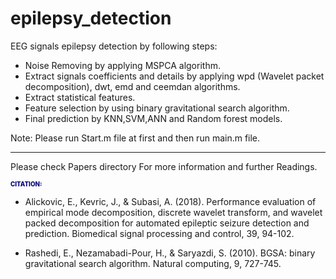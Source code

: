 # epilepsy_detection
EEG signals epilepsy detection by following steps:

  * Noise Removing by applying MSPCA algorithm.
  * Extract signals coefficients and details by applying wpd (Wavelet packet decomposition), dwt, emd and ceemdan algorithms.
  * Extract statistical features.
  * Feature selection by using binary gravitational search algorithm.
  * Final prediction by KNN,SVM,ANN and Random forest models.


Note: Please run Start.m file at first and then run main.m file.
__________________________________________________________________________________

Please check Papers directory For more information and further Readings.

<span style="font-size:0.7em;font-weight:800; color:navy;">CITATION:</span>
  
* Alickovic, E., Kevric, J., & Subasi, A. (2018). Performance evaluation of empirical mode decomposition, discrete wavelet transform, and wavelet packed decomposition for automated epileptic seizure detection and prediction. Biomedical signal processing and control, 39, 94-102.
  
* Rashedi, E., Nezamabadi-Pour, H., & Saryazdi, S. (2010). BGSA: binary gravitational search algorithm. Natural computing, 9, 727-745.



